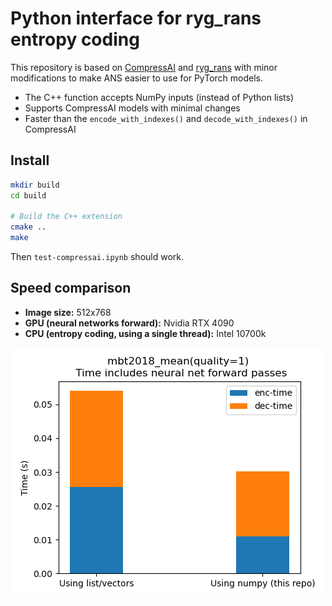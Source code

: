 # Python interface for ryg_rans entropy coding

This repository is based on [CompressAI](https://github.com/InterDigitalInc/CompressAI) and [ryg_rans](https://github.com/rygorous/ryg_rans) with minor modifications to make ANS easier to use for PyTorch models.

- The C++ function accepts NumPy inputs (instead of Python lists)
- Supports CompressAI models with minimal changes
- Faster than the `encode_with_indexes()` and `decode_with_indexes()` in CompressAI


## Install
```bash
mkdir build
cd build

# Build the C++ extension
cmake ..
make
```

Then `test-compressai.ipynb` should work.


## Speed comparison

- **Image size:** 512x768
- **GPU (neural networks forward):** Nvidia RTX 4090
- **CPU (entropy coding, using a single thread):** Intel 10700k

<p align="center">
<img src="figures/model-time.png">
</p>
